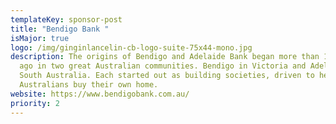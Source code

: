 ```yaml
---
templateKey: sponsor-post
title: "Bendigo Bank "
isMajor: true
logo: /img/ginginlancelin-cb-logo-suite-75x44-mono.jpg
description: The origins of Bendigo and Adelaide Bank began more than 160 years
  ago in two great Australian communities. Bendigo in Victoria and Adelaide in
  South Australia. Each started out as building societies, driven to help
  Australians buy their own home.
website: https://www.bendigobank.com.au/
priority: 2
---
```

